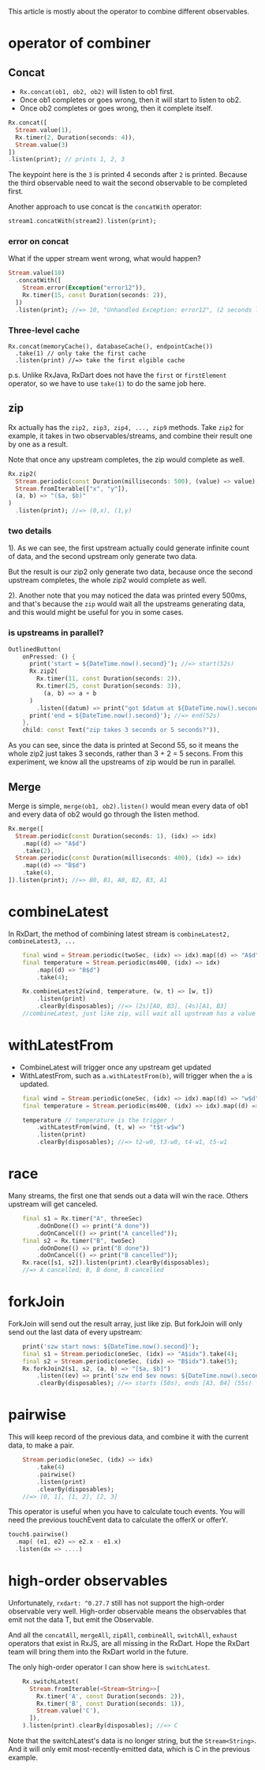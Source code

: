 This article is mostly about the operator to combine different observables. 

# operator of combiner

## Concat
* `Rx.concat(ob1, ob2, ob2)` will listen to ob1 first. 
* Once ob1 completes or goes wrong, then it will start to listen to ob2.
* Once ob2 completes or goes wrong, then it complete itself.

```dart
Rx.concat([
  Stream.value(1),
  Rx.timer(2, Duration(seconds: 4)),
  Stream.value(3)
])
.listen(print); // prints 1, 2, 3
```
The keypoint here is the `3` is printed 4 seconds after `2` is printed. Because the third observable need to wait the second observable to be completed first. 


Another approach to use concat is the `concatWith` operator: 
```dart
stream1.concatWith(stream2).listen(print);
```

### error on concat
What if the upper stream went wrong, what would happen?
```dart
Stream.value(10)
  .concatWith([
    Stream.error(Exception("error12")),
    Rx.timer(15, const Duration(seconds: 2)),
  ])
  .listen(print); //=> 10, "Unhandled Exception: error12", (2 seconds later) 15
```

### Three-level cache
```
Rx.concat(memoryCache(), databaseCache(), endpointCache())
  .take(1) // only take the first cache
  .listen(print) //=> take the first elgible cache
```
p.s. Unlike RxJava, RxDart does not have the `first` or `firstElement` operator, so we have to use `take(1)` to do the same job here.

## zip
Rx actually has the `zip2, zip3, zip4, ..., zip9` methods. Take `zip2` for example, it takes in two observables/streams, and combine their result one by one as a result. 

Note that once any upstream completes, the zip would complete as well. 
```dart
Rx.zip2(
  Stream.periodic(const Duration(milliseconds: 500), (value) => value),
  Stream.fromIterable(["x", "y"]),
  (a, b) => "($a, $b)"
)
  .listen(print); //=> (0,x), (1,y)
```

### two details
1). As we can see,  the first upstream actually could generate infinite count of data, and the second upstream only generate two data. 

But the result is our zip2 only generate two data, because once the second upstream completes, the whole zip2 would complete as well. 

2). Another note that you may noticed the data was printed every 500ms, and that's because the `zip` would wait all the upstreams generating data, and this would might be useful for you in some cases. 

### is upstreams in parallel?
```dart
OutlinedButton(
    onPressed: () {
      print('start = ${DateTime.now().second}'); //=> start(52s)
      Rx.zip2(
        Rx.timer(11, const Duration(seconds: 2)), 
        Rx.timer(25, const Duration(seconds: 3)),
          (a, b) => a + b
      )
        .listen((datum) => print("got $datum at ${DateTime.now().second}")); //=> got 36(55s)
      print('end = ${DateTime.now().second}'); //=> end(52s)
    },
    child: const Text("zip takes 3 seconds or 5 seconds?")),
```
As you can see, since the data is printed at Second 55, so it means the whole zip2 just takes 3 seconds, rather than 3 + 2 = 5 secons. From this experiment, we know all the upstreams of zip would be run in parallel. 


## Merge
Merge is simple, `merge(ob1, ob2).listen()` would mean every data of ob1 and every data of ob2 would go through the listen method. 

```dart
Rx.merge([
  Stream.periodic(const Duration(seconds: 1), (idx) => idx)
    .map((d) => "A$d")
    .take(2),
  Stream.periodic(const Duration(milliseconds: 400), (idx) => idx)
    .map((d) => "B$d")
    .take(4),
]).listen(print); //=> B0, B1, A0, B2, B3, A1
```

# combineLatest
In RxDart, the method of combining latest stream is `combineLatest2, combineLatest3, ...`

```dart
    final wind = Stream.periodic(twoSec, (idx) => idx).map((d) => "A$d").take(2);
    final temperature = Stream.periodic(ms400, (idx) => idx)
        .map((d) => "B$d")
        .take(4);

    Rx.combineLatest2(wind, temperature, (w, t) => [w, t])
        .listen(print)
        .clearBy(disposables); //=> (2s)[A0, B3], (4s)[A1, B3]
    //combineLatest, just like zip, will wait all upstream has a value then notify the subscriber
```

#  withLatestFrom
* CombineLatest will trigger once any upstream get updated
* WithLatestFrom, such as `a.withLatestFrom(b)`, will trigger when the `a` is updated.

```dart
    final wind = Stream.periodic(oneSec, (idx) => idx).map((d) => "w$d").take(2);
    final temperature = Stream.periodic(ms400, (idx) => idx).map((d) => "t$d").take(6);

    temperature // temperature is the trigger !
        .withLatestFrom(wind, (t, w) => "t$t-w$w")
        .listen(print)
        .clearBy(disposables); //=> t2-w0, t3-w0, t4-w1, t5-w1
```

# race
Many streams, the first one that sends out a data will win the race. Others upstream will get canceled.

```dart
    final s1 = Rx.timer("A", threeSec)
        .doOnDone(() => print("A done"))
        .doOnCancel(() => print("A cancelled"));
    final s2 = Rx.timer("B", twoSec)
        .doOnDone(() => print("B done"))
        .doOnCancel(() => print("B cancelled"));
    Rx.race([s1, s2]).listen(print).clearBy(disposables);
    //=> A cancelled; B, B done, B cancelled
```

# forkJoin
ForkJoin will send out the result array, just like zip. But forkJoin will only send out the last data of every upstream:

```dart
    print('szw start nows: ${DateTime.now().second}');
    final s1 = Stream.periodic(oneSec, (idx) => "A$idx").take(4);
    final s2 = Stream.periodic(oneSec, (idx) => "B$idx").take(5);
    Rx.forkJoin2(s1, s2, (a, b) => "[$a, $b]")
        .listen((ev) => print('szw end $ev nows: ${DateTime.now().second}'))
        .clearBy(disposables); //=> starts (50s), ends [A3, B4] (55s)
```

# pairwise
This will keep record of the previous data, and combine it with the current data, to make a pair. 

```dart
    Stream.periodic(oneSec, (idx) => idx)
        .take(4)
        .pairwise()
        .listen(print)
        .clearBy(disposables);
    //=> [0, 1], [1, 2], [2, 3]
```

This operator is useful when you have to calculate touch events. You will need the previous touchEvent data to calculate the offerX or offerY.

```dart
touch$.pairwise()
  .map( (e1, e2) => e2.x - e1.x)
  .listen(dx => ....)
```


# high-order observables
Unfortunately, `rxdart: ^0.27.7` still has not support the high-order observable very well. High-order observable means the observables that emit not the data T, but emit the Observable<T>. 

And all the `concatAll`, `mergeAll`, `zipAll`, `combineAll`, `switchAll`, `exhaust` operators that exist in RxJS, are all missing in the RxDart.  Hope the RxDart team will bring them into the RxDart world in the future. 

The only high-order operator I can show here is `switchLatest`.
```dart
    Rx.switchLatest(
      Stream.fromIterable(<Stream<String>>[
        Rx.timer('A', const Duration(seconds: 2)),
        Rx.timer('B', const Duration(seconds: 1)),
        Stream.value('C'),
      ]),
    ).listen(print).clearBy(disposables); //=> C
```    

Note that the switchLatest's data is no longer string, but the `Stream<String>`. And it will only emit most-recently-emitted data, which is C in the previous example. 